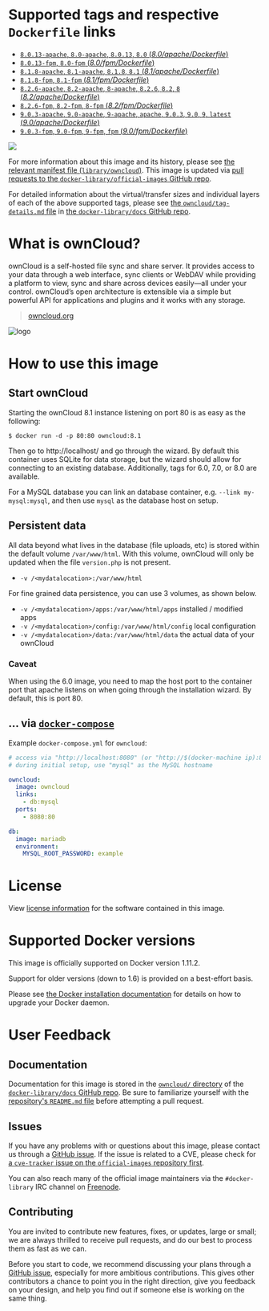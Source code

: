 # Supported tags and respective `Dockerfile` links

-	[`8.0.13-apache`, `8.0-apache`, `8.0.13`, `8.0` (*8.0/apache/Dockerfile*)](https://github.com/docker-library/owncloud/blob/e58cf3d60e84e8dd113337e4a4ab7e4cdb8805ff/8.0/apache/Dockerfile)
-	[`8.0.13-fpm`, `8.0-fpm` (*8.0/fpm/Dockerfile*)](https://github.com/docker-library/owncloud/blob/e58cf3d60e84e8dd113337e4a4ab7e4cdb8805ff/8.0/fpm/Dockerfile)
-	[`8.1.8-apache`, `8.1-apache`, `8.1.8`, `8.1` (*8.1/apache/Dockerfile*)](https://github.com/docker-library/owncloud/blob/410ebaf1fc10badfb39429091628fc3c6e894682/8.1/apache/Dockerfile)
-	[`8.1.8-fpm`, `8.1-fpm` (*8.1/fpm/Dockerfile*)](https://github.com/docker-library/owncloud/blob/410ebaf1fc10badfb39429091628fc3c6e894682/8.1/fpm/Dockerfile)
-	[`8.2.6-apache`, `8.2-apache`, `8-apache`, `8.2.6`, `8.2`, `8` (*8.2/apache/Dockerfile*)](https://github.com/docker-library/owncloud/blob/4f41bc0906d03515a0faf79c7707fe477c2a6125/8.2/apache/Dockerfile)
-	[`8.2.6-fpm`, `8.2-fpm`, `8-fpm` (*8.2/fpm/Dockerfile*)](https://github.com/docker-library/owncloud/blob/4f41bc0906d03515a0faf79c7707fe477c2a6125/8.2/fpm/Dockerfile)
-	[`9.0.3-apache`, `9.0-apache`, `9-apache`, `apache`, `9.0.3`, `9.0`, `9`, `latest` (*9.0/apache/Dockerfile*)](https://github.com/docker-library/owncloud/blob/4f41bc0906d03515a0faf79c7707fe477c2a6125/9.0/apache/Dockerfile)
-	[`9.0.3-fpm`, `9.0-fpm`, `9-fpm`, `fpm` (*9.0/fpm/Dockerfile*)](https://github.com/docker-library/owncloud/blob/4f41bc0906d03515a0faf79c7707fe477c2a6125/9.0/fpm/Dockerfile)

[![](https://badge.imagelayers.io/owncloud:latest.svg)](https://imagelayers.io/?images=owncloud:8.0.13-apache,owncloud:8.0.13-fpm,owncloud:8.1.8-apache,owncloud:8.1.8-fpm,owncloud:8.2.6-apache,owncloud:8.2.6-fpm,owncloud:9.0.3-apache,owncloud:9.0.3-fpm)

For more information about this image and its history, please see [the relevant manifest file (`library/owncloud`)](https://github.com/docker-library/official-images/blob/master/library/owncloud). This image is updated via [pull requests to the `docker-library/official-images` GitHub repo](https://github.com/docker-library/official-images/pulls?q=label%3Alibrary%2Fowncloud).

For detailed information about the virtual/transfer sizes and individual layers of each of the above supported tags, please see [the `owncloud/tag-details.md` file](https://github.com/docker-library/docs/blob/master/owncloud/tag-details.md) in [the `docker-library/docs` GitHub repo](https://github.com/docker-library/docs).

# What is ownCloud?

ownCloud is a self-hosted file sync and share server. It provides access to your data through a web interface, sync clients or WebDAV while providing a platform to view, sync and share across devices easily—all under your control. ownCloud’s open architecture is extensible via a simple but powerful API for applications and plugins and it works with any storage.

> [owncloud.org](https://owncloud.org/)

![logo](https://raw.githubusercontent.com/docker-library/docs/9d36b4ed7cabc35dbd3849272ba2bd7abe482172/owncloud/logo.png)

# How to use this image

## Start ownCloud

Starting the ownCloud 8.1 instance listening on port 80 is as easy as the following:

```console
$ docker run -d -p 80:80 owncloud:8.1
```

Then go to http://localhost/ and go through the wizard. By default this container uses SQLite for data storage, but the wizard should allow for connecting to an existing database. Additionally, tags for 6.0, 7.0, or 8.0 are available.

For a MySQL database you can link an database container, e.g. `--link my-mysql:mysql`, and then use `mysql` as the database host on setup.

## Persistent data

All data beyond what lives in the database (file uploads, etc) is stored within the default volume `/var/www/html`. With this volume, ownCloud will only be updated when the file `version.php` is not present.

-	`-v /<mydatalocation>:/var/www/html`

For fine grained data persistence, you can use 3 volumes, as shown below.

-	`-v /<mydatalocation>/apps:/var/www/html/apps` installed / modified apps
-	`-v /<mydatalocation>/config:/var/www/html/config` local configuration
-	`-v /<mydatalocation>/data:/var/www/html/data` the actual data of your ownCloud

### Caveat

When using the 6.0 image, you need to map the host port to the container port that apache listens on when going through the installation wizard. By default, this is port 80.

## ... via [`docker-compose`](https://github.com/docker/compose)

Example `docker-compose.yml` for `owncloud`:

```yaml
# access via "http://localhost:8080" (or "http://$(docker-machine ip):8080" if using docker-machine)
# during initial setup, use "mysql" as the MySQL hostname

owncloud:
  image: owncloud
  links:
    - db:mysql
  ports:
    - 8080:80

db:
  image: mariadb
  environment:
    MYSQL_ROOT_PASSWORD: example
```

# License

View [license information](https://owncloud.org/contribute/agreement/) for the software contained in this image.

# Supported Docker versions

This image is officially supported on Docker version 1.11.2.

Support for older versions (down to 1.6) is provided on a best-effort basis.

Please see [the Docker installation documentation](https://docs.docker.com/installation/) for details on how to upgrade your Docker daemon.

# User Feedback

## Documentation

Documentation for this image is stored in the [`owncloud/` directory](https://github.com/docker-library/docs/tree/master/owncloud) of the [`docker-library/docs` GitHub repo](https://github.com/docker-library/docs). Be sure to familiarize yourself with the [repository's `README.md` file](https://github.com/docker-library/docs/blob/master/README.md) before attempting a pull request.

## Issues

If you have any problems with or questions about this image, please contact us through a [GitHub issue](https://github.com/docker-library/owncloud/issues). If the issue is related to a CVE, please check for [a `cve-tracker` issue on the `official-images` repository first](https://github.com/docker-library/official-images/issues?q=label%3Acve-tracker).

You can also reach many of the official image maintainers via the `#docker-library` IRC channel on [Freenode](https://freenode.net).

## Contributing

You are invited to contribute new features, fixes, or updates, large or small; we are always thrilled to receive pull requests, and do our best to process them as fast as we can.

Before you start to code, we recommend discussing your plans through a [GitHub issue](https://github.com/docker-library/owncloud/issues), especially for more ambitious contributions. This gives other contributors a chance to point you in the right direction, give you feedback on your design, and help you find out if someone else is working on the same thing.
